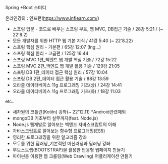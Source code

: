 Spring +Boot 스터디

온라인강의 : 인프런(https://www.inflearn.com/)

 - 스프링 입문 - 코드로 배우는 스프링 부트, 웹 MVC, DB접근 기술 / 28강 5:21 / (~ 22'8.2)
 - 모든 개발자를 위한 HTTP 웹 기본 지식 / 41강 5:40 (~ 22'8.22)
 - 스프링 핵심 원리 - 기본편 / 65강 12:07 (Ing...)
 - 스프링 핵심 원리 - 고급편 / 125강 16:44
 - 스프링 MVC 1편_백엔드 웹 개발 핵심 기술 / 72강 15:22
 - 스프링 MVC 2편_백엔드 웹 개발 활용 기술 / 129강 21:05
 - 스프링 DB 1편_데이터 접근 핵심 원리 / 57강 10:04
 - 스프링 DB 2편_데이터 접근 활용 기술 / 88강 13:59
 - 오라클 데이터베이스 11g 프로그래밍 기초(상) / 24강 14:41
 - 오라클 데이터베이스 11g 프로그래밍 기초(하) / 18강 11:03
 
 etc..
 - 새차원의 코틀린(Kotiln) 강좌(~ 22'12.11) *Android관련제외
 - mongoDB 기초부터 실무까지(feat. Node.js)
 - Node.js 웹개발로 알아보는 백엔드 자바스크립트의 이해
 - 자바스크립트로 알아보는 함수형 프로그래밍(ES5)
 - 영리한 프로그래밍을 위한 알고리즘 강좌
 - 모두를 위한 딥러닝_기본적인 머신러닝과 딥러닝 강좌
 - 부트스트랩(BOOTSTRAP)을 활용한 반응형 웹페이지 만들기
 - 파이썬을 이용한 웹 크롤링(Web Crawling) 어플리케이션 만들기
